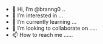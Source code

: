 - 👋 Hi, I’m @branng0 ..
- 👀 I’m interested in ...
- 🌱 I’m currently learning ...
- 💞️ I’m looking to collaborate on .....
- 📫 How to reach me ......

<!---
branng0/branng0 is a ✨ special ✨ repository because its `README.md` (this file) appears on your GitHub profile.
You can click the Preview link to take a look at your changes.
--->
